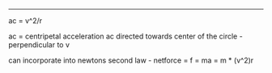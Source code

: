 
---
ac = v^2/r

ac = centripetal acceleration
ac directed towards center of the circle - perpendicular to v

can incorporate into newtons second law - netforce = f = ma = m * (v^2)r